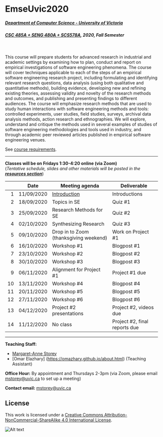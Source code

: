 # EmseUvic2020

##### [Department of Computer Science - University of Victoria](http://www.csc.uvic.ca/)
##### [CSC 485A + SENG 480A + SCS578A](https://heat.csc.uvic.ca/coview/course/2020091/CSC578A), 2020, Fall Semester
<br>

This course will prepare students for advanced research in industrial and academic settings by examining how to plan, conduct and report on empirical investigations of software engineering phenomena. The course will cover techniques applicable to each of the steps of an empirical software engineering research project, including formulating and identifying relevant research questions, data analysis (using both qualitative and quantitative methods), building evidence, developing new and refining existing theories, assessing validity and novelty of the research methods and outcomes, and publishing and presenting findings to different audiences. The course will emphasize research methods that are used to study human interactions with software engineering methods and tools: controlled experiments, user studies, field studies, surveys, archival data analysis methods, action research and ethnographies. We will explore, understand and critique the methods used in several examples of studies of software engineering methodologies and tools used in industry, and through academic peer reviewed articles published in empirical software engineering venues.​

See [course requirements](requirements.md).

---

**Classes will be on Fridays 1:30-4:20 online (via Zoom)**  
(*Tentative schedule, slides and other materials will be posted in the [**resources section**](resources)*)


| | Date | Meeting agenda | Deliverable | 
| ---:| ---------- | -------------- | ------------- | 
| 1 | 11/09/2020 | [Introduction]()| Introductions | 
| 2 | 18/09/2020 | Topics in SE | Quiz #1 | 
| 3 | 25/09/2020 | Research Methods for SE | Quiz #2 | 
| 4 | 02/10/2020 | Synthesizing Research | Quiz #3 | 
| 5 | 09/10/2020 | Drop in to Zoom (thanksgiving weekend) | Work on Project #1 |
| 6 | 16/10/2020 | Workshop #1 | Blogpost #1 |
| 7 | 23/10/2020 | Workshop #2 | Blogpost #2 |
| 8 | 30/10/2020 | Workshop #3 | Blogpost #3 |
| 9 | 06/11/2020 | Alignment for Project #1 | Project #1 due | 
| 10 | 13/11/2020 | Workshop #4 | Blogpost #4 |
| 11 | 20/11/2020 | Workshop #5 | Blogpost #5 |
| 12 | 27/11/2020 | Workshop #6 | Blogpost #6 |
| 13 | 04/12/2020 | Project #2 presentations | Project #2, videos due | 
| 14 | 11/12/2020 | No class | Project #2, final reports due | 

---

**Teaching Staff:**

- [Margaret-Anne Storey](https://margaretannestorey.com/)
- [Omar Elazhary] (https://omazhary.github.io/about.html) (Teaching Assistant)

**Office Hour:** By appointment and Thursdays 2-3pm (via Zoom, please email [mstorey@uvic.ca](mailto:mstorey@uvic.ca) to set up a meeting) 

**Contact email:** [mstorey@uvic.ca](mailto:mstorey@uvic.ca)


## License

This work is licensed under a [Creative Commons Attribution-NonCommercial-ShareAlike 4.0 International License](http://creativecommons.org/licenses/by-nc-sa/4.0/).

![Alt text](https://i.creativecommons.org/l/by-nc-sa/4.0/88x31.png "Creative Commons Attribution-NonCommercial-ShareAlike 4.0 International License")
